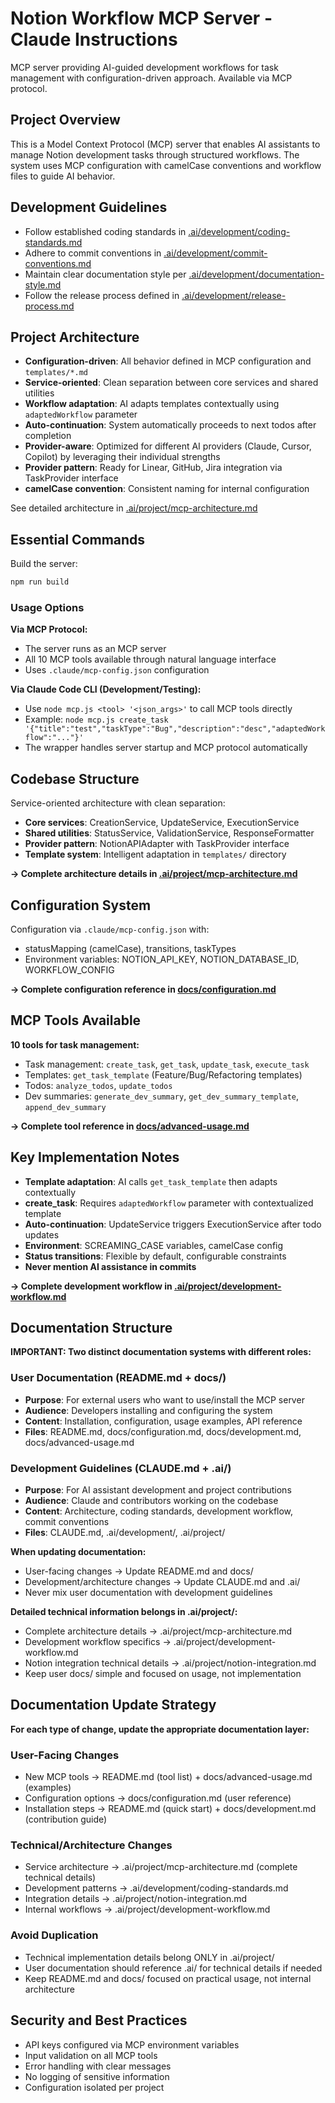 # Notion Workflow MCP Server - Claude Instructions

MCP server providing AI-guided development workflows for task management with configuration-driven approach. Available via MCP protocol.

## Project Overview

This is a Model Context Protocol (MCP) server that enables AI assistants to manage Notion development tasks through structured workflows. The system uses MCP configuration with camelCase conventions and workflow files to guide AI behavior.

## Development Guidelines

- Follow established coding standards in [.ai/development/coding-standards.md](.ai/development/coding-standards.md)
- Adhere to commit conventions in [.ai/development/commit-conventions.md](.ai/development/commit-conventions.md)
- Maintain clear documentation style per [.ai/development/documentation-style.md](.ai/development/documentation-style.md)
- Follow the release process defined in [.ai/development/release-process.md](.ai/development/release-process.md)

## Project Architecture

- **Configuration-driven**: All behavior defined in MCP configuration and `templates/*.md`
- **Service-oriented**: Clean separation between core services and shared utilities
- **Workflow adaptation**: AI adapts templates contextually using `adaptedWorkflow` parameter
- **Auto-continuation**: System automatically proceeds to next todos after completion
- **Provider-aware**: Optimized for different AI providers (Claude, Cursor, Copilot) by leveraging their individual strengths
- **Provider pattern**: Ready for Linear, GitHub, Jira integration via TaskProvider interface
- **camelCase convention**: Consistent naming for internal configuration

See detailed architecture in [.ai/project/mcp-architecture.md](.ai/project/mcp-architecture.md)

## Essential Commands

Build the server:

```bash
npm run build
```

### Usage Options

**Via MCP Protocol:**
- The server runs as an MCP server 
- All 10 MCP tools available through natural language interface
- Uses `.claude/mcp-config.json` configuration

**Via Claude Code CLI (Development/Testing):**
- Use `node mcp.js <tool> '<json_args>'` to call MCP tools directly
- Example: `node mcp.js create_task '{"title":"test","taskType":"Bug","description":"desc","adaptedWorkflow":"..."}'`
- The wrapper handles server startup and MCP protocol automatically

## Codebase Structure

Service-oriented architecture with clean separation:
- **Core services**: CreationService, UpdateService, ExecutionService  
- **Shared utilities**: StatusService, ValidationService, ResponseFormatter
- **Provider pattern**: NotionAPIAdapter with TaskProvider interface
- **Template system**: Intelligent adaptation in `templates/` directory

**→ Complete architecture details in [.ai/project/mcp-architecture.md](.ai/project/mcp-architecture.md)**

## Configuration System

Configuration via `.claude/mcp-config.json` with:
- statusMapping (camelCase), transitions, taskTypes
- Environment variables: NOTION_API_KEY, NOTION_DATABASE_ID, WORKFLOW_CONFIG

**→ Complete configuration reference in [docs/configuration.md](docs/configuration.md)**

## MCP Tools Available

**10 tools for task management:**
- Task management: `create_task`, `get_task`, `update_task`, `execute_task`
- Templates: `get_task_template` (Feature/Bug/Refactoring templates)
- Todos: `analyze_todos`, `update_todos` 
- Dev summaries: `generate_dev_summary`, `get_dev_summary_template`, `append_dev_summary`

**→ Complete tool reference in [docs/advanced-usage.md](docs/advanced-usage.md)**

## Key Implementation Notes

- **Template adaptation**: AI calls `get_task_template` then adapts contextually
- **create_task**: Requires `adaptedWorkflow` parameter with contextualized template  
- **Auto-continuation**: UpdateService triggers ExecutionService after todo updates
- **Environment**: SCREAMING_CASE variables, camelCase config
- **Status transitions**: Flexible by default, configurable constraints
- **Never mention AI assistance in commits**

**→ Complete development workflow in [.ai/project/development-workflow.md](.ai/project/development-workflow.md)**

## Documentation Structure

**IMPORTANT: Two distinct documentation systems with different roles:**

### User Documentation (README.md + docs/)
- **Purpose**: For external users who want to use/install the MCP server  
- **Audience**: Developers installing and configuring the system
- **Content**: Installation, configuration, usage examples, API reference
- **Files**: README.md, docs/configuration.md, docs/development.md, docs/advanced-usage.md

### Development Guidelines (CLAUDE.md + .ai/)
- **Purpose**: For AI assistant development and project contributions
- **Audience**: Claude and contributors working on the codebase
- **Content**: Architecture, coding standards, development workflow, commit conventions
- **Files**: CLAUDE.md, .ai/development/, .ai/project/

**When updating documentation:**
- User-facing changes → Update README.md and docs/ 
- Development/architecture changes → Update CLAUDE.md and .ai/
- Never mix user documentation with development guidelines

**Detailed technical information belongs in .ai/project/:**
- Complete architecture details → .ai/project/mcp-architecture.md
- Development workflow specifics → .ai/project/development-workflow.md  
- Notion integration technical details → .ai/project/notion-integration.md
- Keep user docs/ simple and focused on usage, not implementation

## Documentation Update Strategy

**For each type of change, update the appropriate documentation layer:**

### User-Facing Changes
- New MCP tools → README.md (tool list) + docs/advanced-usage.md (examples)
- Configuration options → docs/configuration.md (user reference)
- Installation steps → README.md (quick start) + docs/development.md (contribution guide)

### Technical/Architecture Changes  
- Service architecture → .ai/project/mcp-architecture.md (complete technical details)
- Development patterns → .ai/development/coding-standards.md
- Integration details → .ai/project/notion-integration.md
- Internal workflows → .ai/project/development-workflow.md

### Avoid Duplication
- Technical implementation details belong ONLY in .ai/project/
- User documentation should reference .ai/ for technical details if needed
- Keep README.md and docs/ focused on practical usage, not internal architecture

## Security and Best Practices

- API keys configured via MCP environment variables
- Input validation on all MCP tools
- Error handling with clear messages
- No logging of sensitive information
- Configuration isolated per project